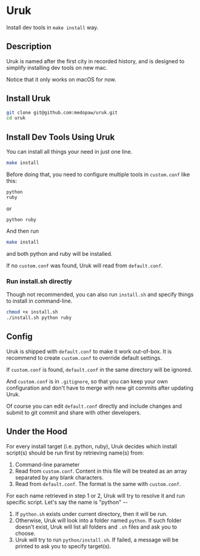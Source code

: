# Uruk
 Install dev tools in `make install` way.

## Description

Uruk is named after the first city in recorded history, and is designed to simplify installing dev tools on new mac.

Notice that it only works on macOS for now.

## Install Uruk

```bash
git clone git@github.com:medopaw/uruk.git
cd uruk
```

## Install Dev Tools Using Uruk

You can install all things your need in just one line.

```bash
make install
```

Before doing that, you need to configure multiple tools in `custom.conf` like this:

```
python
ruby
```

or

```
python ruby
```

And then run
```bash
make install
```

and both python and ruby will be installed.

If no `custom.conf` was found, Uruk will read from `default.conf`.

### Run install.sh directly

Though not recommended, you can also run `install.sh` and specify things to install in command-line.

```bash
chmod +x install.sh
./install.sh python ruby
```

## Config

Uruk is shipped with `default.conf` to make it work out-of-box. It is recommend to create `custom.conf` to override default settings.

If `custom.conf` is found, `default.conf` in the same directory will be ignored.

And `custom.conf` is in `.gitignore`, so that you can keep your own configuration and don't have to merge with new git commits after updating Uruk.

Of course you can edit `default.conf` directly and include changes and submit to git commit and share with other developers.

## Under the Hood

For every install target (i.e. python, ruby), Uruk decides which install script(s) should be run first by retrieving name(s) from:

1. Command-line parameter
2. Read from `custom.conf`. Content in this file will be treated as an array separated by any blank characters.
3. Read from `default.conf`. The format is the same with `custom.conf`.

For each name retrieved in step 1 or 2, Uruk will try to resolve it and run specific script. Let's say the name is "python" --

1. If `python.sh` exists under current directory, then it will be run.
2. Otherwise, Uruk will look into a folder named `python`. If such folder doesn't exist, Uruk will list all folders and `.sh` files and ask you to choose.
3. Uruk will try to run `python/install.sh`. If failed, a message will be printed to ask you to specify target(s).
